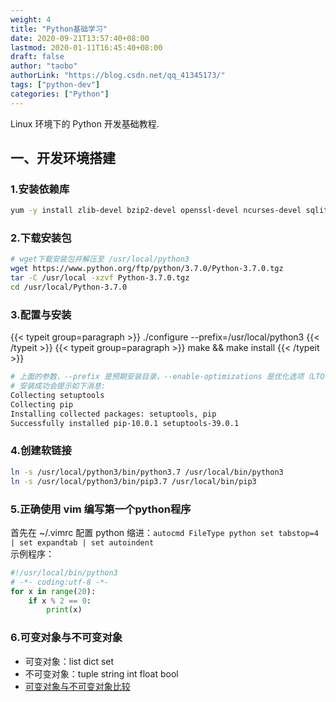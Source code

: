 ```yaml
---
weight: 4
title: "Python基础学习"
date: 2020-09-21T13:57:40+08:00
lastmod: 2020-01-11T16:45:40+08:00
draft: false
author: "taobo"
authorLink: "https://blog.csdn.net/qq_41345173/"
tags: ["python-dev"]
categories: ["Python"]
---
```


Linux 环境下的 Python 开发基础教程.
<!--more-->

## 一、开发环境搭建

### 1.安装依赖库

```bash  
yum -y install zlib-devel bzip2-devel openssl-devel ncurses-devel sqlite-devel readline-devel tk-devel gdbm-devel db4-devel libpcap-devel xz-devel libffi-devel
```

### 2.下载安装包

```bash
# wget下载安装包并解压至 /usr/local/python3
wget https://www.python.org/ftp/python/3.7.0/Python-3.7.0.tgz
tar -C /usr/local -xzvf Python-3.7.0.tgz
cd /usr/local/Python-3.7.0
```

### 3.配置与安装

{{< typeit group=paragraph >}}
./configure --prefix=/usr/local/python3
{{< /typeit >}}
{{< typeit group=paragraph >}}
make && make install
{{< /typeit >}}

```bash
# 上面的参数，--prefix 是预期安装目录，--enable-optimizations 是优化选项（LTO，PGO 等）加上这个 flag 编译后，性能有 10% 左右的优化，但是这会明显的增加编译时间。  
# 安装成功会提示如下消息:    
Collecting setuptools  
Collecting pip  
Installing collected packages: setuptools, pip  
Successfully installed pip-10.0.1 setuptools-39.0.1 
```

### 4.创建软链接

```bash
ln -s /usr/local/python3/bin/python3.7 /usr/local/bin/python3
ln -s /usr/local/python3/bin/pip3.7 /usr/local/bin/pip3
```

### 5.正确使用 vim 编写第一个python程序

首先在 ~/.vimrc 配置 python 缩进：`autocmd FileType python set tabstop=4 | set expandtab | set autoindent`  
示例程序：  

```python
#!/usr/local/bin/python3
# -*- coding:utf-8 -*-
for x in range(20):
    if x % 2 == 0:
        print(x)
```

### 6.可变对象与不可变对象

- 可变对象：list dict set
- 不可变对象：tuple string int float bool  
- [可变对象与不可变对象比较](https://zhuanlan.zhihu.com/p/34395671)  
